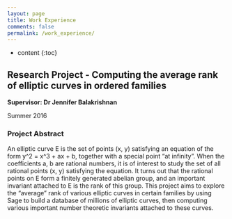 ```yaml
---
layout: page
title: Work Experience
comments: false
permalink: /work_experience/
---
```


* content
{:toc}

## Research Project - Computing the average rank of elliptic curves in ordered families

<b>Supervisor: Dr Jennifer Balakrishnan</b>

Summer 2016

### Project Abstract

An elliptic curve E is the set of points (x, y) satisfying an equation of the form y^2 = x^3 + ax + b, together with a special point “at infinity”. When the coefficients a, b are rational numbers, it is of interest to study the set of all rational points (x, y) satisfying the equation. It turns out that the rational points on E form a finitely generated abelian group, and an important invariant attached to E is the rank of this group. This project aims to explore the “average” rank of various elliptic curves in certain families by using Sage to build a database of millions of elliptic curves, then computing various important number theoretic invariants attached to these curves.
